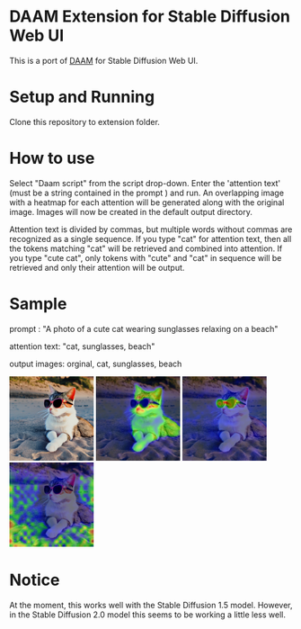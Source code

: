 # DAAM Extension for Stable Diffusion Web UI

This is a port of [DAAM](https://github.com/castorini/daam) for Stable Diffusion Web UI.

# Setup and Running

Clone this repository to extension folder.

# How to use

Select "Daam script" from the script drop-down. Enter the 'attention text' (must be a string contained in the prompt ) and run.
An overlapping image with a heatmap for each attention will be generated along with the original image.
Images will now be created in the default output directory.

Attention text is divided by commas, but multiple words without commas are recognized as a single sequence.
If you type "cat" for attention text, then all the tokens matching "cat" will be retrieved and combined into attention.
If you type "cute cat", only tokens with "cute" and "cat" in sequence will be retrieved and only their attention will be output.

# Sample

prompt : "A photo of a cute cat wearing sunglasses relaxing on a beach"

attention text: "cat, sunglasses, beach"

output images: orginal, cat, sunglasses, beach

<img src="images/00006-2623256163.png" width="150">
<img src="images/00006-2623256163_cat.png" width="150">
<img src="images/00006-2623256163_sunglasses.png" width="150">
<img src="images/00006-2623256163_beach.png" width="150">


# Notice
At the moment, this works well with the Stable Diffusion 1.5 model.
However, in the Stable Diffusion 2.0 model this seems to be working a little less well.